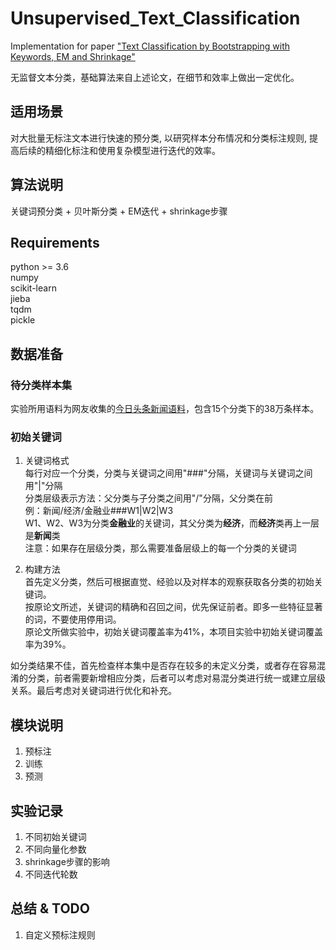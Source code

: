 # Unsupervised\_Text\_Classification
Implementation for paper ["Text Classification by Bootstrapping with Keywords, EM and Shrinkage"](http://www.cs.cmu.edu/~knigam/papers/keywordcat-aclws99.pdf)

无监督文本分类，基础算法来自上述论文，在细节和效率上做出一定优化。

## 适用场景
对大批量无标注文本进行快速的预分类, 以研究样本分布情况和分类标注规则, 提高后续的精细化标注和使用复杂模型进行迭代的效率。

## 算法说明
关键词预分类 + 贝叶斯分类 + EM迭代 + shrinkage步骤

## Requirements
python >= 3.6  
numpy  
scikit-learn  
jieba  
tqdm  
pickle  

## 数据准备
### 待分类样本集
实验所用语料为网友收集的[今日头条新闻语料](https://github.com/aceimnorstuvwxz/toutiao-text-classfication-dataset)，包含15个分类下的38万条样本。

### 初始关键词
1. 关键词格式  
  每行对应一个分类，分类与关键词之间用"###"分隔，关键词与关键词之间用"|"分隔  
  分类层级表示方法：父分类与子分类之间用"/"分隔，父分类在前  
    例：新闻/经济/金融业###W1|W2|W3  
    W1、W2、W3为分类**金融业**的关键词，其父分类为**经济**，而**经济**类再上一层是**新闻**类  
  注意：如果存在层级分类，那么需要准备层级上的每一个分类的关键词  

2. 构建方法  
  首先定义分类，然后可根据直觉、经验以及对样本的观察获取各分类的初始关键词。  
  按原论文所述，关键词的精确和召回之间，优先保证前者。即多一些特征显著的词，不要使用停用词。  
  原论文所做实验中，初始关键词覆盖率为41%，本项目实验中初始关键词覆盖率为39%。  
  
  如分类结果不佳，首先检查样本集中是否存在较多的未定义分类，或者存在容易混淆的分类，前者需要新增相应分类，后者可以考虑对易混分类进行统一或建立层级关系。最后考虑对关键词进行优化和补充。  

## 模块说明
1. 预标注
2. 训练
3. 预测

## 实验记录 
1. 不同初始关键词
2. 不同向量化参数
3. shrinkage步骤的影响
4. 不同迭代轮数

## 总结 & TODO
1. 自定义预标注规则